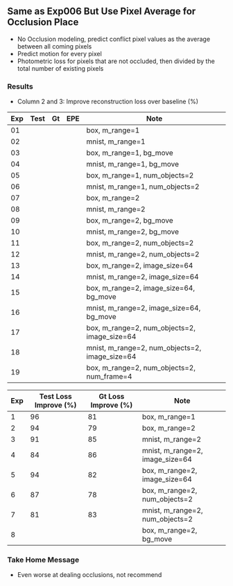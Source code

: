 ## Same as Exp006 But Use Pixel Average for Occlusion Place 

- No Occlusion modeling, predict conflict pixel values as the average between all coming pixels
- Predict motion for every pixel
- Photometric loss for pixels that are not occluded, then divided by the total number of existing pixels

### Results

- Column 2 and 3: Improve reconstruction loss over baseline (%) 

| Exp  | Test | Gt   | EPE  | Note |
| ---- | ---- | ---- | ---- | ---- | 
| 01 |  |  |  | box, m_range=1 |
| 02 |  |  |  | mnist, m_range=1 |
| 03 |  |  |  | box, m_range=1, bg_move |
| 04 |  |  |  | mnist, m_range=1, bg_move |
| 05 |  |  |  | box, m_range=1, num_objects=2 |
| 06 |  |  |  | mnist, m_range=1, num_objects=2 |
| 07 |  |  |  | box, m_range=2 |
| 08 |  |  |  | mnist, m_range=2 |
| 09 |  |  |  | box, m_range=2, bg_move |
| 10 |  |  |  | mnist, m_range=2, bg_move |
| 11 |  |  |  | box, m_range=2, num_objects=2 |
| 12 |  |  |  | mnist, m_range=2, num_objects=2 |
| 13 |  |  |  | box, m_range=2, image_size=64 |
| 14 |  |  |  | mnist, m_range=2, image_size=64 |
| 15 |  |  |  | box, m_range=2, image_size=64, bg_move |
| 16 |  |  |  | mnist, m_range=2, image_size=64, bg_move |
| 17 |  |  |  | box, m_range=2, num_objects=2, image_size=64 |
| 18 |  |  |  | mnist, m_range=2, num_objects=2, image_size=64 |
| 19 |  |  |  | box, m_range=2, num_objects=2, num_frame=4 |

| Exp | Test Loss Improve (%) | Gt Loss Improve (%) | Note |
| ------------- | ----------- | ----------- | ----------- | 
| 1 | 96 | 81 | box, m_range=1 |
| 2 | 94 | 79 | box, m_range=2 |
| 3 | 91 | 85 | mnist, m_range=2 |
| 4 | 84 | 86 | mnist, m_range=2, image_size=64 |
| 5 | 94 | 82 | box, m_range=2, image_size=64 | 
| 6 | 87 | 78 | box, m_range=2, num_objects=2 |
| 7 | 81 | 83 | mnist, m_range=2, num_objects=2 | 
| 8 |    | | box, m_range=2, bg_move |

### Take Home Message

- Even worse at dealing occlusions, not recommend

